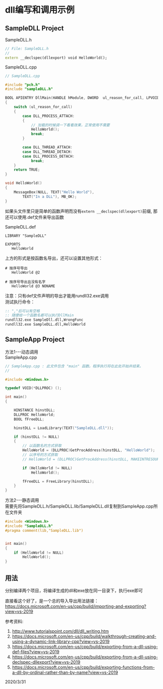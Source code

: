# dll编写和调用示例

## SampleDLL Project

SampleDLL.h  
```cpp
// File: SampleDLL.h
//
extern __declspec(dllexport) void HelloWorld();
```

SampleDLL.cpp  
```cpp
// SampleDLL.cpp

#include "pch.h"
#include "sampleDLL.h"

BOOL APIENTRY DllMain(HANDLE hModule, DWORD  ul_reason_for_call, LPVOID lpReserved)
{
	switch (ul_reason_for_call)
	{
		case DLL_PROCESS_ATTACH:
		{
			// 加载的时候调一下看看效果，正常使用不需要
			HelloWorld();
			break;
		}

		case DLL_THREAD_ATTACH:
		case DLL_THREAD_DETACH:
		case DLL_PROCESS_DETACH:
			break;
	}
	return TRUE;
}

void HelloWorld()
{
	MessageBox(NULL, TEXT("Hello World"),
		TEXT("In a DLL"), MB_OK);
}
```

如果头文件里只是简单的函数声明而没有`extern __declspec(dllexport)`前缀, 那还可以使用.def文件来导出函数  

SampleDLL.def  
```
LIBRARY "SampleDLL"

EXPORTS
   HelloWorld
```

上方的形式是按函数名导出，还可以设置其他形式：  
```
# 按序号导出
   HelloWorld @2

# 按序号导出且没有名字
   HelloWorld @3 NONAME
```

注意：只有def文件声明的导出才能用rundll32.exe调用  
测试执行命令：  
```bat
:: ","后可以有空格
:: 随便给一个函数名都可以执行DllMain
rundll32.exe SampleDll.dll,WrongFunc
rundll32.exe SampleDLL.dll,HelloWorld
```


## SampleApp Project

方法1---动态调用  
SampleApp.cpp  
```cpp
// SampleApp.cpp : 此文件包含 "main" 函数。程序执行将在此处开始并结束。
//

#include <Windows.h>

typedef VOID(*DLLPROC) ();

int main()
{

	HINSTANCE hinstDLL;
	DLLPROC HelloWorld;
	BOOL fFreeDLL;

	hinstDLL = LoadLibrary(TEXT("SampleDLL.dll"));

	if (hinstDLL != NULL)
	{
	    // 以函数名的方式获取
		HelloWorld = (DLLPROC)GetProcAddress(hinstDLL, "HelloWorld");
		// 以序号的方式获取
		// HelloWorld = (DLLPROC)GetProcAddress(hinstDLL, MAKEINTRESOURCEA(1));

		if (HelloWorld != NULL)
			HelloWorld();

		fFreeDLL = FreeLibrary(hinstDLL);
	}
}
```

方法2---静态调用  
需要先将SampleDLL.h/SampleDLL.lib/SampleDLL.dll复制到SampleApp.cpp所在文件夹  
```cpp
#include <Windows.h>
#include "SampleDLL.h"
#pragma comment(lib,"SampleDLL.lib")


int main()
{
	if (HelloWorld != NULL)
		HelloWorld();
}

```

## 用法
分别编译两个项目，将编译生成的dll和exe放在同一目录下，执行exe即可  

直接看这个好了，是一个总的导入导出用法链接： https://docs.microsoft.com/en-us/cpp/build/importing-and-exporting?view=vs-2019  


参考资料:  
1. http://www.tutorialspoint.com/dll/dll_writing.htm
2. https://docs.microsoft.com/en-us/cpp/build/walkthrough-creating-and-using-a-dynamic-link-library-cpp?view=vs-2019
3. https://docs.microsoft.com/en-us/cpp/build/exporting-from-a-dll-using-def-files?view=vs-2019
4. https://docs.microsoft.com/en-us/cpp/build/exporting-from-a-dll-using-declspec-dllexport?view=vs-2019
5. https://docs.microsoft.com/en-us/cpp/build/exporting-functions-from-a-dll-by-ordinal-rather-than-by-name?view=vs-2019


2020/3/31  
